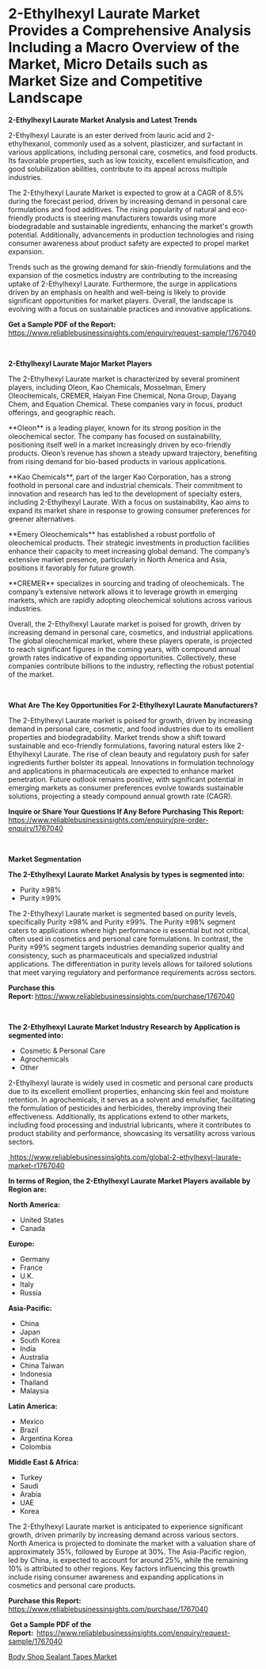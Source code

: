 <p><h1>2-Ethylhexyl Laurate Market Provides a Comprehensive Analysis Including a Macro Overview of the Market, Micro Details such as Market Size and Competitive Landscape</h1></p><p><strong>2-Ethylhexyl Laurate Market Analysis and Latest Trends</strong></p>
<p><p>2-Ethylhexyl Laurate is an ester derived from lauric acid and 2-ethylhexanol, commonly used as a solvent, plasticizer, and surfactant in various applications, including personal care, cosmetics, and food products. Its favorable properties, such as low toxicity, excellent emulsification, and good solubilization abilities, contribute to its appeal across multiple industries.</p><p>The 2-Ethylhexyl Laurate Market is expected to grow at a CAGR of 8.5% during the forecast period, driven by increasing demand in personal care formulations and food additives. The rising popularity of natural and eco-friendly products is steering manufacturers towards using more biodegradable and sustainable ingredients, enhancing the market's growth potential. Additionally, advancements in production technologies and rising consumer awareness about product safety are expected to propel market expansion.</p><p>Trends such as the growing demand for skin-friendly formulations and the expansion of the cosmetics industry are contributing to the increasing uptake of 2-Ethylhexyl Laurate. Furthermore, the surge in applications driven by an emphasis on health and well-being is likely to provide significant opportunities for market players. Overall, the landscape is evolving with a focus on sustainable practices and innovative applications.</p></p>
<p><strong>Get a Sample PDF of the Report:&nbsp;</strong> <a href="https://www.reliablebusinessinsights.com/enquiry/request-sample/1767040?utm_campaign=3109&utm_medium=2&utm_source=Github&utm_content=ia&utm_term=03042025&utm_id=2-ethylhexyl-laurate">https://www.reliablebusinessinsights.com/enquiry/request-sample/1767040</a></p>
<p>&nbsp;</p>
<p><strong>2-Ethylhexyl Laurate Major Market Players</strong></p>
<p><p>The 2-Ethylhexyl Laurate market is characterized by several prominent players, including Oleon, Kao Chemicals, Mosselman, Emery Oleochemicals, CREMER, Haiyan Fine Chemical, Nona Group, Dayang Chem, and Equation Chemical. These companies vary in focus, product offerings, and geographic reach.</p><p>**Oleon** is a leading player, known for its strong position in the oleochemical sector. The company has focused on sustainability, positioning itself well in a market increasingly driven by eco-friendly products. Oleon’s revenue has shown a steady upward trajectory, benefiting from rising demand for bio-based products in various applications.</p><p>**Kao Chemicals**, part of the larger Kao Corporation, has a strong foothold in personal care and industrial chemicals. Their commitment to innovation and research has led to the development of specialty esters, including 2-Ethylhexyl Laurate. With a focus on sustainability, Kao aims to expand its market share in response to growing consumer preferences for greener alternatives.</p><p>**Emery Oleochemicals** has established a robust portfolio of oleochemical products. Their strategic investments in production facilities enhance their capacity to meet increasing global demand. The company’s extensive market presence, particularly in North America and Asia, positions it favorably for future growth.</p><p>**CREMER** specializes in sourcing and trading of oleochemicals. The company’s extensive network allows it to leverage growth in emerging markets, which are rapidly adopting oleochemical solutions across various industries.</p><p>Overall, the 2-Ethylhexyl Laurate market is poised for growth, driven by increasing demand in personal care, cosmetics, and industrial applications. The global oleochemical market, where these players operate, is projected to reach significant figures in the coming years, with compound annual growth rates indicative of expanding opportunities. Collectively, these companies contribute billions to the industry, reflecting the robust potential of the market.</p></p>
<p>&nbsp;</p>
<p><strong>What Are The Key Opportunities For 2-Ethylhexyl Laurate Manufacturers?</strong></p>
<p><p>The 2-Ethylhexyl Laurate market is poised for growth, driven by increasing demand in personal care, cosmetic, and food industries due to its emollient properties and biodegradability. Market trends show a shift toward sustainable and eco-friendly formulations, favoring natural esters like 2-Ethylhexyl Laurate. The rise of clean beauty and regulatory push for safer ingredients further bolster its appeal. Innovations in formulation technology and applications in pharmaceuticals are expected to enhance market penetration. Future outlook remains positive, with significant potential in emerging markets as consumer preferences evolve towards sustainable solutions, projecting a steady compound annual growth rate (CAGR).</p></p>
<p><strong>Inquire or Share Your Questions If Any Before Purchasing This Report:</strong> <a href="https://www.reliablebusinessinsights.com/enquiry/pre-order-enquiry/1767040?utm_campaign=3109&utm_medium=2&utm_source=Github&utm_content=ia&utm_term=03042025&utm_id=2-ethylhexyl-laurate">https://www.reliablebusinessinsights.com/enquiry/pre-order-enquiry/1767040</a></p>
<p>&nbsp;</p>
<p><strong>Market Segmentation</strong></p>
<p><strong>The 2-Ethylhexyl Laurate Market Analysis by types is segmented into:</strong></p>
<p><ul><li>Purity ≥98%</li><li>Purity ≥99%</li></ul></p>
<p><p>The 2-Ethylhexyl Laurate market is segmented based on purity levels, specifically Purity ≥98% and Purity ≥99%. The Purity ≥98% segment caters to applications where high performance is essential but not critical, often used in cosmetics and personal care formulations. In contrast, the Purity ≥99% segment targets industries demanding superior quality and consistency, such as pharmaceuticals and specialized industrial applications. The differentiation in purity levels allows for tailored solutions that meet varying regulatory and performance requirements across sectors.</p></p>
<p><strong>Purchase this Report:&nbsp;</strong><a href="https://www.reliablebusinessinsights.com/purchase/1767040?utm_campaign=3109&utm_medium=2&utm_source=Github&utm_content=ia&utm_term=03042025&utm_id=2-ethylhexyl-laurate">https://www.reliablebusinessinsights.com/purchase/1767040</a></p>
<p>&nbsp;</p>
<p><strong>The 2-Ethylhexyl Laurate Market Industry Research by Application is segmented into:</strong></p>
<p><ul><li>Cosmetic & Personal Care</li><li>Agrochemicals</li><li>Other</li></ul></p>
<p><p>2-Ethylhexyl laurate is widely used in cosmetic and personal care products due to its excellent emollient properties, enhancing skin feel and moisture retention. In agrochemicals, it serves as a solvent and emulsifier, facilitating the formulation of pesticides and herbicides, thereby improving their effectiveness. Additionally, its applications extend to other markets, including food processing and industrial lubricants, where it contributes to product stability and performance, showcasing its versatility across various sectors.</p></p>
<p><a href="https://www.reliablebusinessinsights.com/global-2-ethylhexyl-laurate-market-r1767040?utm_campaign=3109&utm_medium=2&utm_source=Github&utm_content=ia&utm_term=03042025&utm_id=2-ethylhexyl-laurate">&nbsp;https://www.reliablebusinessinsights.com/global-2-ethylhexyl-laurate-market-r1767040</a></p>
<p><strong>In terms of Region, the 2-Ethylhexyl Laurate Market Players available by Region are:</strong></p>
<p>
    <p> <strong> North America: </strong>
        <ul>
            <li>United States</li>
            <li>Canada</li>
        </ul>
        </p> 
    <p> <strong> Europe: </strong>
        <ul>
            <li>Germany</li>
            <li>France</li>
            <li>U.K.</li>
            <li>Italy</li>
            <li>Russia</li>
        </ul>
        </p> 
    <p> <strong> Asia-Pacific: </strong>
        <ul>
            <li>China</li>
            <li>Japan</li>
            <li>South Korea</li>
            <li>India</li>
            <li>Australia</li>
            <li>China Taiwan</li>
            <li>Indonesia</li>
            <li>Thailand</li>
            <li>Malaysia</li>
        </ul>
        </p> 
    <p> <strong> Latin America: </strong>
        <ul>
            <li>Mexico</li>
            <li>Brazil</li>
            <li>Argentina Korea</li>
            <li>Colombia</li>
        </ul>
        </p> 
    <p> <strong> Middle East & Africa: </strong>
        <ul>
            <li>Turkey</li>
            <li>Saudi</li>
            <li>Arabia</li>
            <li>UAE</li>
            <li>Korea</li>
        </ul>
    </p>
    </p>
<p><p>The 2-Ethylhexyl Laurate market is anticipated to experience significant growth, driven primarily by increasing demand across various sectors. North America is projected to dominate the market with a valuation share of approximately 35%, followed by Europe at 30%. The Asia-Pacific region, led by China, is expected to account for around 25%, while the remaining 10% is attributed to other regions. Key factors influencing this growth include rising consumer awareness and expanding applications in cosmetics and personal care products.</p></p>
<p><strong>Purchase this Report: </strong><a href="https://www.reliablebusinessinsights.com/purchase/1767040?utm_campaign=3109&utm_medium=2&utm_source=Github&utm_content=ia&utm_term=03042025&utm_id=2-ethylhexyl-laurate">https://www.reliablebusinessinsights.com/purchase/1767040</a></p>
<p>&nbsp;<strong>Get a Sample PDF of the Report:&nbsp;&nbsp;</strong><a href="https://www.reliablebusinessinsights.com/enquiry/request-sample/1767040?utm_campaign=3109&utm_medium=2&utm_source=Github&utm_content=ia&utm_term=03042025&utm_id=2-ethylhexyl-laurate">https://www.reliablebusinessinsights.com/enquiry/request-sample/1767040</a></p>
<p><strong></strong></p>
<p><p><a href="https://github.com/jhamygunler/Market-Research-Report-List-1/blob/main/body-shop-sealant-tapes-market.md?utm_campaign=3109&utm_medium=2&utm_source=Github&utm_content=ia&utm_term=03042025&utm_id=2-ethylhexyl-laurate">Body Shop Sealant Tapes Market</a></p></p>
